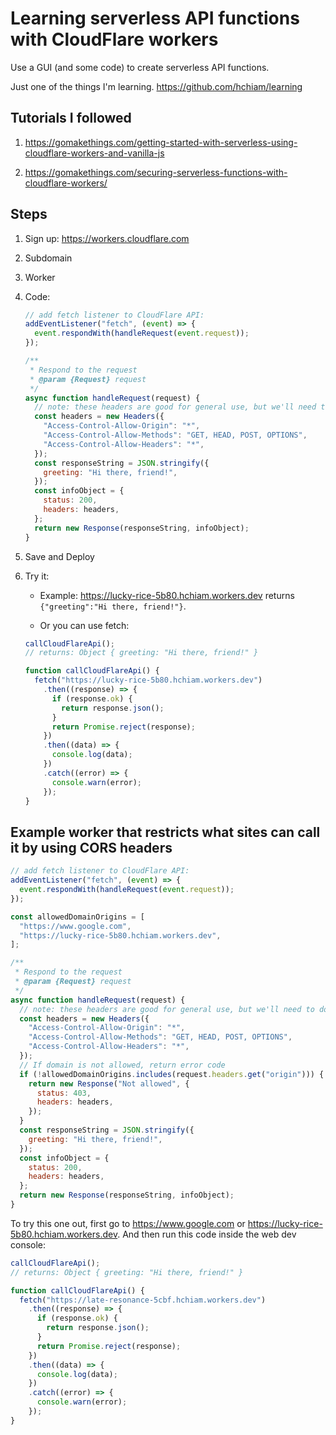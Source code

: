 # Learning serverless API functions with CloudFlare workers

Use a GUI (and some code) to create serverless API functions.

Just one of the things I'm learning. <https://github.com/hchiam/learning>

## Tutorials I followed

1. <https://gomakethings.com/getting-started-with-serverless-using-cloudflare-workers-and-vanilla-js>

2. <https://gomakethings.com/securing-serverless-functions-with-cloudflare-workers/>

## Steps

1. Sign up: <https://workers.cloudflare.com>
2. Subdomain
3. Worker
4. Code:

   ```js
   // add fetch listener to CloudFlare API:
   addEventListener("fetch", (event) => {
     event.respondWith(handleRequest(event.request));
   });

   /**
    * Respond to the request
    * @param {Request} request
    */
   async function handleRequest(request) {
     // note: these headers are good for general use, but we'll need to do other things for securing endpoints:
     const headers = new Headers({
       "Access-Control-Allow-Origin": "*",
       "Access-Control-Allow-Methods": "GET, HEAD, POST, OPTIONS",
       "Access-Control-Allow-Headers": "*",
     });
     const responseString = JSON.stringify({
       greeting: "Hi there, friend!",
     });
     const infoObject = {
       status: 200,
       headers: headers,
     };
     return new Response(responseString, infoObject);
   }
   ```

5. Save and Deploy
6. Try it:

   - Example: <https://lucky-rice-5b80.hchiam.workers.dev> returns `{"greeting":"Hi there, friend!"}`.

   - Or you can use fetch:

   ```js
   callCloudFlareApi();
   // returns: Object { greeting: "Hi there, friend!" }

   function callCloudFlareApi() {
     fetch("https://lucky-rice-5b80.hchiam.workers.dev")
       .then((response) => {
         if (response.ok) {
           return response.json();
         }
         return Promise.reject(response);
       })
       .then((data) => {
         console.log(data);
       })
       .catch((error) => {
         console.warn(error);
       });
   }
   ```

## Example worker that restricts what sites can call it by using CORS headers

```js
// add fetch listener to CloudFlare API:
addEventListener("fetch", (event) => {
  event.respondWith(handleRequest(event.request));
});

const allowedDomainOrigins = [
  "https://www.google.com",
  "https://lucky-rice-5b80.hchiam.workers.dev",
];

/**
 * Respond to the request
 * @param {Request} request
 */
async function handleRequest(request) {
  // note: these headers are good for general use, but we'll need to do other things for securing endpoints:
  const headers = new Headers({
    "Access-Control-Allow-Origin": "*",
    "Access-Control-Allow-Methods": "GET, HEAD, POST, OPTIONS",
    "Access-Control-Allow-Headers": "*",
  });
  // If domain is not allowed, return error code
  if (!allowedDomainOrigins.includes(request.headers.get("origin"))) {
    return new Response("Not allowed", {
      status: 403,
      headers: headers,
    });
  }
  const responseString = JSON.stringify({
    greeting: "Hi there, friend!",
  });
  const infoObject = {
    status: 200,
    headers: headers,
  };
  return new Response(responseString, infoObject);
}
```

To try this one out, first go to <https://www.google.com> or <https://lucky-rice-5b80.hchiam.workers.dev>. And then run this code inside the web dev console:

```js
callCloudFlareApi();
// returns: Object { greeting: "Hi there, friend!" }

function callCloudFlareApi() {
  fetch("https://late-resonance-5cbf.hchiam.workers.dev")
    .then((response) => {
      if (response.ok) {
        return response.json();
      }
      return Promise.reject(response);
    })
    .then((data) => {
      console.log(data);
    })
    .catch((error) => {
      console.warn(error);
    });
}
```
